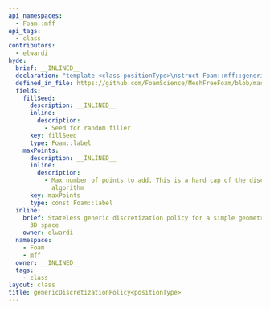 ```yaml
---
api_namespaces:
  - Foam::mff
api_tags:
  - class
contributors:
  - elwardi
hyde:
  brief: __INLINED__
  declaration: "template <class positionType>\nstruct Foam::mff::genericDiscretizationPolicy;"
  defined_in_file: https://github.com/FoamScience/MeshFreeFoam/blob/master/src/meshfree/discretizationPolicies/genericDiscretizationPolicy/genericDiscretizationPolicy.H
  fields:
    fillSeed:
      description: __INLINED__
      inline:
        description:
          - Seed for random filler
      key: fillSeed
      type: Foam::label
    maxPoints:
      description: __INLINED__
      inline:
        description:
          - Max number of points to add. This is a hard cap of the discretization
            algorithm
      key: maxPoints
      type: const Foam::label
  inline:
    brief: Stateless generic discretization policy for a simple geometry shape in
      3D space
    owner: elwardi
  namespace:
    - Foam
    - mff
  owner: __INLINED__
  tags:
    - class
layout: class
title: genericDiscretizationPolicy<positionType>
---
```

